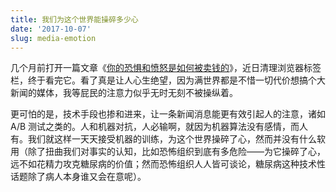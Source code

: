 ```yaml
---
title: 我们为这个世界能操碎多少心
date: '2017-10-07'
slug: media-emotion
---
```


几个月前打开一篇文章《[你的恐惧和愤怒是如何被卖钱的](https://medium.com/the-mission/the-enemy-in-our-feeds-e86511488de)》，近日清理浏览器标签栏，终于看完它。看了真是让人心生绝望，因为满世界都是不惜一切代价想搞个大新闻的媒体，我等屁民的注意力似乎无时无刻不被操纵着。

更可怕的是，技术手段也掺和进来，让一条新闻消息能更有效引起人的注意，诸如 A/B 测试之类的。人和机器对抗，人必输啊，就因为机器算法没有感情，而人有。我们就这样一天天接受机器的训练，为这个世界操碎了心，然而并没有什么软用（除了扭曲我们对事实的认知，比如恐怖组织到底有多危险——为它操碎了心，远不如花精力攻克糖尿病的价值；然而恐怖组织人人皆可谈论，糖尿病这种技术性话题除了病人本身谁又会在意呢）。

